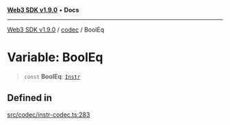 [**Web3 SDK v1.9.0**](../../../README.md) • **Docs**

***

[Web3 SDK v1.9.0](../../../globals.md) / [codec](../README.md) / BoolEq

# Variable: BoolEq

> `const` **BoolEq**: [`Instr`](../type-aliases/Instr.md)

## Defined in

[src/codec/instr-codec.ts:283](https://github.com/Mystic-Nayy/alephium-web3/blob/ee41f5e0e7d7fb0b155fe62f05b2ac03772895ca/packages/web3/src/codec/instr-codec.ts#L283)
